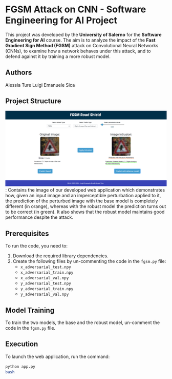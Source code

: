 # FGSM Attack on CNN - Software Engineering for AI Project

This project was developed by the **University of Salerno** for the **Software Engineering for AI** course. The aim is to analyze the impact of the **Fast Gradient Sign Method (FGSM)** attack on Convolutional Neural Networks (CNNs), to examine how a network behaves under this attack, and to defend against it by training a more robust model.

## Authors
Alessia Ture
Luigi Emanuele Sica

## Project Structure
![Web app](FGSM_SIFAI/img/image.png ): Contains the image of our developed web application which demonstrates how, given an input image and an imperceptible perturbation applied to it, the prediction of the perturbed image with the base model is completely different (in orange), whereas with the robust model the prediction turns out to be correct (in green). It also shows that the robust model maintains good performance despite the attack.

## Prerequisites
To run the code, you need to:
1. Download the required library dependencies.
2. Create the following files by un-commenting the code in the `fgsm.py` file:
   - `x_adversarial_test.npy`
   - `x_adversarial_train.npy`
   - `x_adversarial_val.npy`
   - `y_adversarial_test.npy`
   - `y_adversarial_train.npy`
   - `y_adversarial_val.npy`

## Model Training
To train the two models, the base and the robust model, un-comment the code in the `fgsm.py` file.

## Execution
To launch the web application, run the command:
```bash
python app.py
bash


